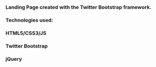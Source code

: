 
### Landing Page created with the Twitter Bootstrap framework.
###

### Technologies used:
###
### HTML5/CSS3/JS
### Twitter Bootstrap
### jQuery
